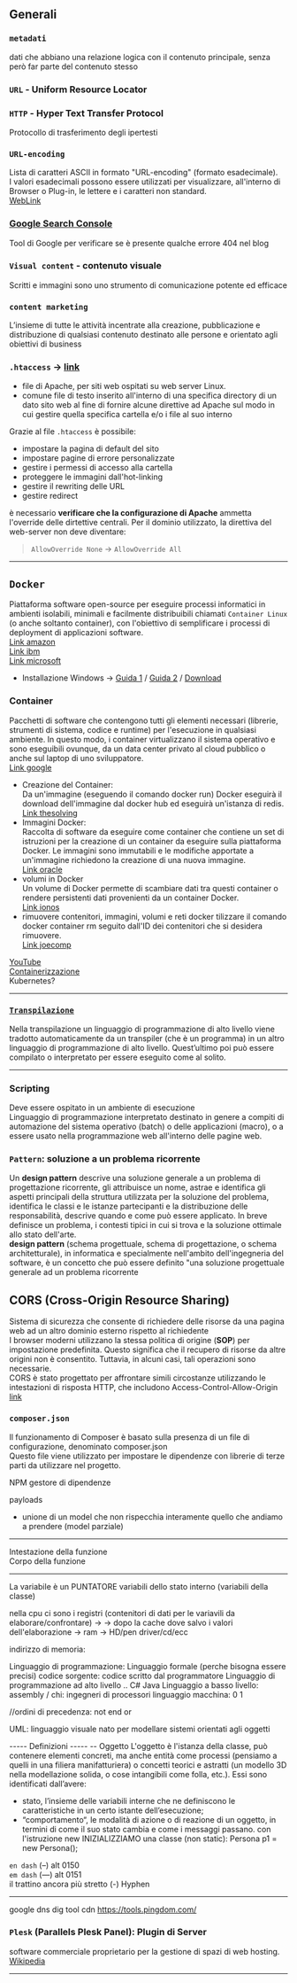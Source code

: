 ## Generali
### `metadati`
dati che abbiano una relazione logica con il contenuto principale, senza però far parte del contenuto stesso

### `URL` - Uniform Resource Locator

### `HTTP` - Hyper Text Transfer Protocol
Protocollo di trasferimento degli ipertesti

### `URL-encoding`
Lista di caratteri ASCII in formato "URL-encoding" (formato esadecimale).  
I valori esadecimali possono essere utilizzati per visualizzare, all'interno di Browser o Plug-in, le lettere e i caratteri non standard.  
[WebLink](https://www.bettiolo.com/custom/1/tools/Utilit%C3%A0%20per%20il%20programmatore%20Web/URL%20Encoding%20-%20Lista%20caratteri.asp)  

### [Google Search Console](https://www.google.com/webmasters/tools/home)
Tool di Google per verificare se è presente qualche errore 404 nel blog

### `Visual content` - contenuto visuale
Scritti e immagini sono uno strumento di comunicazione potente ed efficace

### `content marketing` 
L’insieme di tutte le attività incentrate alla creazione, pubblicazione e distribuzione di qualsiasi contenuto destinato alle persone e orientato agli obiettivi di business

### `.htaccess`  -> [link](https://www.mrw.it/apache/file-htaccess_8143.html)
- file di Apache, per siti web ospitati su web server Linux.
- comune file di testo inserito all'interno di una specifica directory di un dato sito web al fine di fornire alcune direttive ad Apache sul modo in cui gestire quella specifica cartella e/o i file al suo interno  

Grazie al file `.htaccess` è possibile:
- impostare la pagina di default del sito  
- impostare pagine di errore personalizzate  
- gestire i permessi di accesso alla cartella  
- proteggere le immagini dall'hot-linking  
- gestire il rewriting delle URL  
- gestire redirect  

è necessario **verificare che la configurazione di Apache** ammetta l'override delle dirtettive centrali. Per il dominio utilizzato, la direttiva del web-server non deve diventare:
> `AllowOverride None` -> `AllowOverride All`

---
## `Docker`
Piattaforma software open-source per eseguire processi informatici in ambienti isolabili, minimali e facilmente distribuibili chiamati `Container Linux` (o anche soltanto container), con l'obiettivo di semplificare i processi di deployment di applicazioni software.  
[Link amazon](https://aws.amazon.com/it/docker/)  
[Link ibm](https://www.ibm.com/it-it/cloud/learn/docker)  
[Link microsoft](https://learn.microsoft.com/it-it/dotnet/architecture/microservices/container-docker-introduction/docker-defined)  
- Installazione Windows -> 
    [Guida 1](https://www.ictpower.it/sistemi-operativi/installazione-e-gestione-dei-container-windows-e-linux-con-docker-desktop-in-windows-10-versione-1909.htm) / 
    [Guida 2](https://thesolving.com/it/containerizzazione/come-installare-docker-mini-guida-pratica/) / 
    [Download](https://hub.docker.com/editions/community/docker-ce-desktop-windows ) 
### Container
Pacchetti di software che contengono tutti gli elementi necessari (librerie, strumenti di sistema, codice e runtime) per l'esecuzione in qualsiasi ambiente. In questo modo, i container virtualizzano il sistema operativo e sono eseguibili ovunque, da un data center privato al cloud pubblico o anche sul laptop di uno sviluppatore.  
[Link google](https://cloud.google.com/learn/what-are-containers?hl=it#section-3)
- Creazione del Container:  
    Da un'immagine (eseguendo il comando docker run) Docker eseguirà il download dell'immagine dal docker hub ed eseguirà un'istanza di redis.  
    [Link thesolving](https://thesolving.com/it/containerizzazione/come-creare-un-container-con-docker/)
- Immagini Docker:  
    Raccolta di software da eseguire come container che contiene un set di istruzioni per la creazione di un container da eseguire sulla piattaforma Docker. Le immagini sono immutabili e le modifiche apportate a un'immagine richiedono la creazione di una nuova immagine.  
    [Link oracle](https://www.oracle.com/it/cloud/cloud-native/container-registry/what-is-docker/)  
- volumi in Docker  
    Un volume di Docker permette di scambiare dati tra questi container o rendere persistenti dati provenienti da un container Docker.  
    [Link ionos](https://www.ionos.it/digitalguide/server/know-how/volumi-dei-container-docker/)  
- rimuovere contenitori, immagini, volumi e reti docker
    tilizzare il comando docker container rm seguito dall'ID dei contenitori che si desidera rimuovere.  
    [Link joecomp](https://it.joecomp.com/how-remove-docker-containers)  

[YouTube](https://www.youtube.com/watch?v=0TBvInxREIk)  
[Containerizzazione](https://thesolving.com/it/containerizzazione/)  
Kubernetes?  

---
### [`Transpilazione`](https://it.quora.com/Qual-%C3%A8-la-differenza-tra-la-transpilazione-e-la-compilazione-nella-programmazione-per-computer)  

Nella transpilazione un linguaggio di programmazione di alto livello viene tradotto automaticamente da un transpiler (che è un programma) in un altro linguaggio di programmazione di alto livello. Quest’ultimo poi può essere compilato o interpretato per essere eseguito come al solito.

---
### Scripting
Deve essere ospitato in un ambiente di esecuzione  
Linguaggio di programmazione interpretato destinato in genere a compiti di automazione del sistema operativo (batch) o delle applicazioni (macro), o a essere usato nella programmazione web all'interno delle pagine web.

### **`Pattern`**: soluzione a un problema ricorrente  
Un **design pattern** descrive una soluzione generale a un problema di progettazione ricorrente, gli attribuisce un nome, astrae e identifica gli aspetti principali della struttura utilizzata per la soluzione del problema, identifica le classi e le istanze partecipanti e la distribuzione delle responsabilità, descrive quando e come può essere applicato. In breve definisce un problema, i contesti tipici in cui si trova e la soluzione ottimale allo stato dell'arte.  
**design pattern** (schema progettuale, schema di progettazione, o schema architetturale), in informatica e specialmente nell'ambito dell'ingegneria del software, è un concetto che può essere definito "una soluzione progettuale generale ad un problema ricorrente  

## **CORS** (Cross-Origin Resource Sharing)
Sistema di sicurezza che consente di richiedere delle risorse da una pagina web ad un altro dominio esterno rispetto al richiedente  
I browser moderni utilizzano la stessa politica di origine (**SOP**) per impostazione predefinita. Questo significa che il recupero di risorse da altre origini non è consentito. Tuttavia, in alcuni casi, tali operazioni sono necessarie.  
CORS è stato progettato per affrontare simili circostanze utilizzando le intestazioni di risposta HTTP, che includono Access-Control-Allow-Origin [link](https://www.coretech.it/it/service/articoli/articoli.php?ID=1425)

### `composer.json`  
Il funzionamento di Composer è basato sulla presenza di un file di configurazione, denominato composer.json  
Questo file viene utilizzato per impostare le dipendenze con librerie di terze parti da utilizzare nel progetto.

NPM gestore di dipendenze

payloads
- unione di un model che non rispecchia interamente quello che andiamo a prendere (model parziale)


---

Intestazione della funzione  
Corpo della funzione  

---

La variabile è un PUNTATORE
variabili dello stato interno (variabili della classe)

nella cpu ci sono i registri (contenitori di dati per le variavili da elaborare/confrontare) ->
    -> dopo la cache dove salvo i valori dell'elaborazione -> ram -> HD/pen driver/cd/ecc

indirizzo di memoria:

Linguaggio di programmazione: Linguaggio formale (perche bisogna essere precisi)
codice sorgente: codice scritto dal programmatore
Linguaggio di programmazione ad alto livello .. C# Java
Linguaggio a basso livello: assembly / chi: ingegneri di processori
linguaggio macchina: 0 1

//ordini di precedenza: not end or

UML: linguaggio visuale nato per modellare sistemi orientati agli oggetti

-----  Definizioni  -----
 -- Oggetto
L'oggetto è l'istanza della classe, può contenere elementi concreti, ma anche entità come processi (pensiamo a
quelli in una filiera manifatturiera) o concetti teorici e astratti (un modello 3D nella modellazione solida,
o cose intangibili come folla, etc.).
Essi sono identificati dall’avere:
- stato, l’insieme delle variabili interne che ne definiscono le caratteristiche in un certo istante dell’esecuzione;
- “comportamento“, le modalità di azione o di reazione di un oggetto, in termini di come il suo stato cambia e come i messaggi passano.
con l'istruzione new INIZIALIZZIAMO una classe (non static):  Persona p1 = new Persona();




`en dash`   (–)  alt 0150         
`em dash`   (—)  alt 0151  
il trattino ancora più stretto (-)  Hyphen

---
google dns dig tool
cdn
https://tools.pingdom.com/


### **`Plesk`** (Parallels Plesk Panel): Plugin di Server
software commerciale proprietario per la gestione di spazi di web hosting. [Wikipedia](https://it.wikipedia.org/wiki/Plesk)

---
